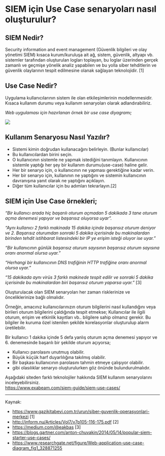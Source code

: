 

# SIEM için Use Case senaryoları nasıl oluşturulur?

## SIEM Nedir?

Security information and event management (Güvenlik bilgileri ve olay yönetimi SIEM) kısaca kurum/kuruluşa ait ağ, sistem, güvenlik, altyapı vb. sistemler tarafından oluşturulan logları toplayan, bu loglar üzerinden gerçek zamanlı ve geçmişe yönelik analiz yapabilen ve bu yolla siber tehditlerin ve güvenlik olaylarının tespit edilmesine olanak sağlayan teknolojidir. [1]

## Use Case Nedir?
Uygulama kullanıcılarının sistem ile olan etkileşimlerinin modellenmesidir. Kısaca kullanım durumu veya kullanım senaryoları olarak adlandırabiliriz.

_Web uygulaması için hazırlanan örnek bir use case diyagramı;_
	
![](https://miro.medium.com/max/697/1*07UtTjWkE_Z-wC4vxRr9gQ.png)


## Kullanım Senaryosu Nasıl Yazılır?
- Sistemi kimin doğrudan kullanacağını belirleyin. (Bunlar kullanıcılar)
- Bu kullanıcılardan birini seçin.
- O kullanıcının sistemle ne yapmak istediğini tanımlayın. Kullanıcının sistemle yaptığı her şey bir kullanım durumu(use-case) haline gelir.
- Her bir senaryo için, o kullanıcının ne yapması gerektiğine kadar verin.
- Her bir senaryo için, kullanının ne yaptığını ve sistemin kullanıcının davranışına yanıt olarak ne yaptığını açıklayın.
- Diğer tüm kullanıcılar için bu adımları tekrarlayın.[2]

## SIEM için Use Case örnekleri;

_“Bir kullanıcı arada hiç başarılı oturum açmadan 5 dakikada 3 tane oturum açma denemesi yapıyor ve başarısız oluyorsa uyar”._

_“Aynı kullanıcı 2 farklı makinada 15 dakika içinde başarısız oturum deniyor ve 2. Başarısız oturumdan sonraki 5 dakika içerisinde bu makinalardan birinden tehdit istihbarat listesindeki bir IP ye erişim isteği oluyor ise uyar.”_

_“Bir kullanıcının günlük başarısız oturum sayısının başarısız oturum sayısına oranı anormal olursa uyar.”_

_“Herhangi bir kullanıcının DNS trafiğinin HTTP trafiğine oranı anormal olursa uyar.”_

_“15 dakikada aynı virüs 3 farklı makinede tespit edilir ve sonraki 5 dakika içerisinde bu makinalardan biri başarısız oturum yaparsa uyar.”_ [3]

Oluşturulacak olan SIEM senaryoları her zaman risklerinize ve önceliklerinize bağlı olmalıdır.

Örneğin, amacınız kullanıcılarınızın oturum bilgilerini nasıl kullandığını veya birileri oturum bilgilerini çaldığında tespit etmekse; Kullanıcılar ile ilgili oturum, erişim ve etkinlik kayıtları vb.. bilgilere sahip olmanız gerekir. Bu bilgiler ile kuruma özel istenilen şekilde korelasyonlar oluşturulup alarm üretilebilir.

Bir kullanıcı 1 dakika içinde 5 defa yanlış oturum açma denemesi yapıyor ve 6. denemesinde başarılı bir şekilde oturum açıyorsa;

- Kullanıcı parolasını unutmuş olabilir.
- Büyük küçük harf duyarlılığına takılmış olabilir.
- Bir başkası kullanıcının parolasını tahmin etmeye çalışıyor olabilir.
- gibi olasılıklar senaryo oluşturulurken göz önünde bulundurulmalıdır.

Aşağıdaki siteden farklı teknolojiler hakkında SIEM kullanım senaryolarını inceleyebilirsiniz.\
https://www.exabeam.com/siem-guide/siem-use-cases/

- - - -
Kaynak:
- https://www.gazikitabevi.com.tr/urun/siber-guvenlik-operasyonlari-merkezi [1]
- http://inform.nu/Articles/Vol7/v7p105-116-175.pdf [2]
- https://medium.com/@eakbas [3]
- https://blogs.gartner.com/anton-chuvakin/2014/05/14/popular-siem-starter-use-cases/
- https://www.researchgate.net/figure/Web-application-use-case-diagram_fig1_328871255
